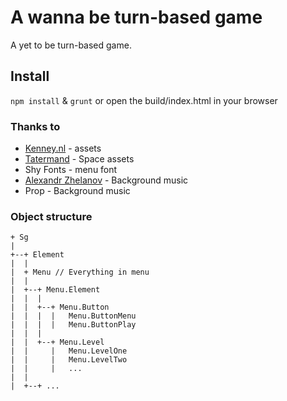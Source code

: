 # A wanna be turn-based game
A yet to be turn-based game.

## Install
`npm install` & `grunt` or open the build/index.html in your browser

### Thanks to
* [Kenney.nl](http://www.kenney.nl) - assets
* [Tatermand](http://opengameart.org/users/tatermand) - Space assets
* Shy Fonts - menu font
* [Alexandr Zhelanov](https://soundcloud.com/alexandr-zhelanov) - Background music
* Prop - Background music

### Object structure
```
+ Sg
|
+--+ Element
|  |
|  + Menu // Everything in menu
|  |
|  +--+ Menu.Element
|  |  |
|  |  +--+ Menu.Button
|  |  |  |   Menu.ButtonMenu
|  |  |  |   Menu.ButtonPlay
|  |  |
|  |  +--+ Menu.Level
|  |     |   Menu.LevelOne
|  |     |   Menu.LevelTwo
|  |     |   ...
|  |
|  +--+ ...
```
